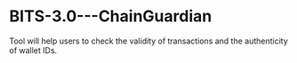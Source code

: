 # BITS-3.0---ChainGuardian
Tool will help users to check the validity of transactions and the authenticity of wallet IDs.
